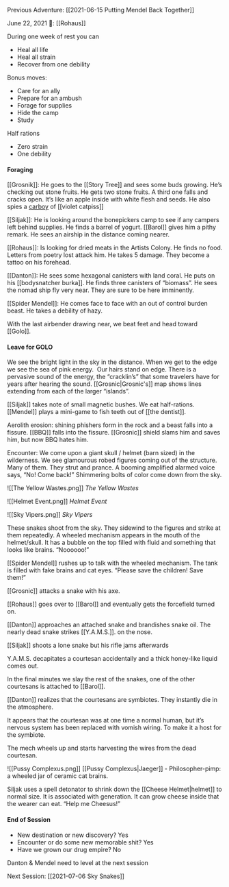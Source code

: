Previous Adventure: [[2021-06-15 Putting Mendel Back Together]]

June 22, 2021
🐐: [[Rohaus]]

During one week of rest you can
-   Heal all life
-   Heal all strain
-   Recover from one debility

Bonus moves:
-   Care for an ally
-   Prepare for an ambush
-   Forage for supplies
-   Hide the camp    
-   Study

Half rations
-   Zero strain
-   One debility

#### Foraging
[[Grosnik]]: He goes to the [[Story Tree]] and sees some buds growing. He’s checking out stone fruits. He gets two stone fruits. A third one falls and cracks open. It’s like an apple inside with white flesh and seeds. He also spies a [carboy](https://en.wikipedia.org/wiki/Carboy) of [[violet catpiss]]

[[Siljak]]: He is looking around the bonepickers camp to see if any campers left behind supplies. He finds a barrel of yogurt. [[Barol]] gives him a pithy remark. He sees an airship in the distance coming nearer.

[[Rohaus]]: Is looking for dried meats in the Artists Colony. He finds no food. Letters from poetry lost attack him. He takes 5 damage. They become a tattoo on his forehead. 

[[Danton]]: He sees some hexagonal canisters with land coral. He puts on his [[bodysnatcher burka]]. He finds three canisters of “biomass”. He sees the nomad ship fly very near. They are sure to be here imminently. 

[[Spider Mendel]]: He comes face to face with an out of control burden beast. He takes a debility of hazy. 

With the last airbender drawing near, we beat feet and head toward [[Golo]].

#### Leave for GOLO

We see the bright light in the sky in the distance. When we get to the edge we see the sea of pink energy.  Our hairs stand on edge. There is a pervasive sound of the energy, the “cracklin’s” that some travelers have for years after hearing the sound. [[Grosnic|Grosnic's]] map shows lines extending from each of the larger “islands”.

[[Siljak]] takes note of small magnetic bushes. We eat half-rations. [[Mendel]] plays a mini-game to fish teeth out of [[the dentist]].

Aerolith erosion: shining phishers form in the rock and a beast falls into a fissure. [[BBQ]] falls into the fissure. [[Grosnic]] shield slams him and saves him, but now BBQ hates him. 

Encounter: We come upon a giant skull / helmet (barn sized) in the wilderness. We see glamourous robed figures coming out of the structure. Many of them. They strut and prance. A booming amplified alarmed voice says, “No! Come back!” Shimmering bolts of color come down from the sky. 

![[The Yellow Wastes.png]]
*The Yellow Wastes*

![[Helmet Event.png]]
*Helmet Event*

![[Sky Vipers.png]]
*Sky Vipers*

These snakes shoot from the sky. They sidewind to the figures and strike at them repeatedly. A wheeled mechanism appears in the mouth of the helmet/skull. It has a bubble on the top filled with fluid and something that looks like brains. “Noooooo!”

[[Spider Mendel]] rushes up to talk with the wheeled mechanism. The tank is filled with fake brains and cat eyes. “Please save the children! Save them!”

[[Grosnic]] attacks a snake with his axe.

[[Rohaus]] goes over to [[Barol]] and eventually gets the forcefield turned on. 

[[Danton]] approaches an attached snake and brandishes snake oil. The nearly dead snake strikes [[Y.A.M.S.]]. on the nose. 

[[Siljak]] shoots a lone snake but his rifle jams afterwards

Y.A.M.S. decapitates a courtesan accidentally and a thick honey-like liquid comes out.

In the final minutes we slay the rest of the snakes, one of the other courtesans is attached to [[Barol]]. 

[[Danton]] realizes that the courtesans are symbiotes. They instantly die in the atmosphere. 

It appears that the courtesan was at one time a normal human, but it’s nervous system has been replaced with vomish wiring. To make it a host for the symbiote. 

The mech wheels up and starts harvesting the wires from the dead courtesan. 

![[Pussy Complexus.png]]
[[Pussy Complexus|Jaeger]] - Philosopher-pimp: a wheeled jar of ceramic cat brains. 

Siljak uses a spell detonator to shrink down the [[Cheese Helmet|helmet]] to normal size. It is associated with generation. It can grow cheese inside that the wearer can eat. “Help me Cheesus!”

#### End of Session
- New destination or new discovery? Yes
- Encounter or do some new memorable shit? Yes
- Have we grown our drug empire? No

Danton & Mendel need to level at the next session

Next Session: [[2021-07-06 Sky Snakes]]